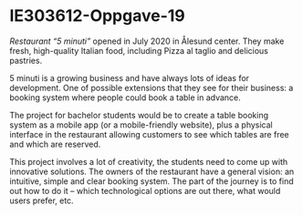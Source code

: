 # IE303612-Oppgave-19

*Restaurant “5 minuti”* opened in July 2020 in Ålesund center. They make fresh, high-quality Italian food, including Pizza al taglio and delicious pastries.

5 minuti is a growing business and have always lots of ideas for development. One of possible extensions that they see for their business: a booking system where people could book a table in advance.

The project for bachelor students would be to create a table booking system as a mobile app (or a mobile-friendly website), plus a physical interface in the restaurant allowing customers to see which tables are free and which are reserved.

This project involves a lot of creativity, the students need to come up with innovative solutions. The owners of the restaurant have a general vision: an intuitive, simple and clear booking system. The part of the journey is to find out how to do it – which technological options are out there, what
would users prefer, etc.

